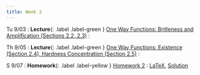 ```yaml
---
title: Week 2
---
```


Tu 9/03
: **Lecture**{: .label .label-green } [One Way Functions: Britleness and Amplification (Sections 2.2, 2.3)](/assets/lecture-notes/collection-F24.pdf)
    : 

Th 9/05
: **Lecture**{: .label .label-green } [One Way Functions: Existence (Section 2.4), Hardness Concentration (Section 2.5)](/assets/lecture-notes/collection-F24.pdf)
    : 

S 9/07
: **Homework**{: .label .label-yellow } [Homework 2](/assets/homework/hw-2.pdf)
    : [LaTeX](/assets/homework/hw-2.tex), [Solution](/assets/homework/hw-2-sol.pdf)